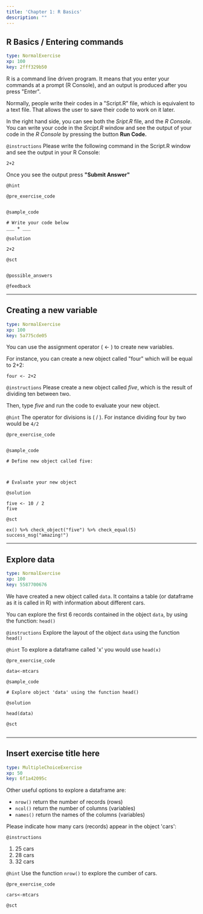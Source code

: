 ```yaml
---
title: 'Chapter 1: R Basics'
description: ""
---
```


## R Basics / Entering commands

```yaml
type: NormalExercise 
xp: 100 
key: 2fff329b50   
```


R is a command line driven program. It means that you enter your commands at a prompt (R Console), and an output is produced after you press "Enter".

Normally, people write their codes in a "Script.R" file, which is equivalent to a text file. That allows the user to save their code to work on it later.  

In the right hand side, you can see both the _Sript.R_ file, and the _R Console_. You can write your code in the _Srcipt.R_ window and see the output of your code in the _R Console_ by pressing the button **Run Code.**


`@instructions`
Please write the following command in the Script.R window and see the output in your R Console:

`` 2+2 ``

Once you see the output press **"Submit Answer"**

`@hint`


`@pre_exercise_code`

```{r}

```


`@sample_code`

```{r}
# Write your code below
___ + ___
```


`@solution`

```{r}
2+2
```


`@sct`

```{r}

```


`@possible_answers`


`@feedback`


---

## Creating a new variable

```yaml
type: NormalExercise 
xp: 100 
key: 5a775cde05   
```


You can use the assignment operator ( <- ) to create new variables.

For instance, you can create a new object called "four" which will be equal to 2+2:

`four <- 2+2`


`@instructions`
Please create a new object called _five_, which is the result of dividing ten between two.

Then, type _five_ and run the code to evaluate your new object.

`@hint`
The operator for divisions is ( / ). For instance dividing four by two would be `4/2`

`@pre_exercise_code`

```{r}

```


`@sample_code`

```{r}
# Define new object called five:



# Evaluate your new object
```


`@solution`

```{r}
five <- 10 / 2
five
```


`@sct`

```{r}
ex() %>% check_object("five") %>% check_equal(5)
success_msg("amazing!")
```


---

## Explore data

```yaml
type: NormalExercise 
xp: 100 
key: 5587700676   
```


We have created a new object called `data`. It contains a table (or dataframe as it is called in R) with information about different cars.

You can explore the first 6 records contained in the object `data`, by using the function:
`head()`


`@instructions`
Explore the layout of the object `data` using the function `head()`

`@hint`
To explore a dataframe called 'x' you would use `head(x)`

`@pre_exercise_code`

```{r}
data<-mtcars
```


`@sample_code`

```{r}
# Explore object 'data' using the function head()

```


`@solution`

```{r}
head(data)
```


`@sct`

```{r}

```


---

## Insert exercise title here

```yaml
type: MultipleChoiceExercise 
xp: 50 
key: 6f1a42095c   
```


Other useful options to explore a dataframe are:

- `nrow()`  return the number of records (rows)
- `ncol()`  return the number of columns (variables)
- `names()` return the names of the columns (variables) 

Please indicate how many cars (records) appear in the object 'cars':


`@instructions`
1. 25 cars
2. 28 cars
3. 32 cars

`@hint`
Use the function `nrow()` to explore the cumber of cars.

`@pre_exercise_code`

```{r}
cars<-mtcars
```


`@sct`

```{r}

```


